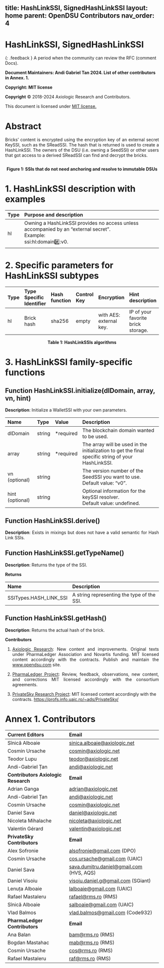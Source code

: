 title: HashLinkSSI, SignedHashLinkSSI 
layout: home
parent: OpenDSU Contributors
nav_order: 4
---


# **HashLinkSSI, SignedHashLinkSSI**

{: .feedback }
A period when the community can review the RFC (comment Docs).


**Document Maintainers: Andi Gabriel Tan 2024. List of other contributors in Annex. 1.**

**Copyright: MIT license**

 **Copyright** © 2018-2024 Axiologic Research and Contributors.

This document is licensed under [MIT license.](https://en.wikipedia.org/wiki/MIT_License)



# Abstract
<p style='text-align: justify;'>Bricks’ content is encrypted using the encryption key of an external secret KeySSI, such as the SReadSSI. The hash that is returned is used to create a HashLinkSSI. The owners of the DSU (i.e. owning a SeedSSI) or other users that got access to a derived SReadSSI can find and decrypt the bricks.
</p>

<div style="text-align:center;">
    <img alt="" src="" class="imgMain" style="max-width: 69%; margin-left: 0px;"/>
    <p><b>Figure 1: SSIs that do not need anchoring and resolve to immutable DSUs</b></p>
</div>


# 1. HashLinkSSI description with examples

| **Type** | **Purpose and description**                                                                                                        |
|:---------|:-----------------------------------------------------------------------------------------------------------------------------------|
| hl       | Owning a HashLinkSSI provides no access unless accompanied by an “external secret”. <br/>  Example: <br/> ssi:hl:domain:hash::v0.  |


# 2. Specific parameters for HashLinkSSI subtypes

| **Type** | **Type Specific Identifier**  | **Hash function** | **Control Key** | **Encryption**           | **Hint description**                 |
|:---------|:------------------------------|:------------------|:----------------|:-------------------------|:-------------------------------------|
| hl       | Brick hash                    | sha256            | empty           | with AES: external key.  | IP of your favorite  brick storage.  |

<p style="text-align:center"> <b>Table 1: HashLinkSSIs algorithms</b></p>


# 3. HashLinkSSI family-specific functions

## Function HashLinkSSI.initialize(dlDomain, array, vn, hint)
**Description**: Initialize a WalletSSI with your own parameters.


| **Name**         | **Type**  | **Value**  | **Description**                                                                                     |
|:-----------------|:----------|:-----------|:----------------------------------------------------------------------------------------------------|
| dlDomain         | string    | *required  | The blockchain domain wanted to be used.                                                            |
| array            | string    | *required  | The array will be used in the initialization to get the final specific string of your HashLinkSSI.  |
| vn (optional)    | string    |            | The version number of the SeedSSI you want to use.  <br/> Default value: “v0”.                      |
| hint (optional)  | string    |            | Optional information for the keySSI resolver. <br/> Default value: undefined.                       |


## Function HashLinkSSI.derive()

<p style='text-align: justify;'><b>Description</b>: Exists in mixings but does not have a valid semantic for Hash Link SSIs.
</p>

## Function HashLinkSSI.getTypeName()

**Description**: Returns the type of the SSI.

**Returns**

| **Name**               | **Description**                            |
|:-----------------------|:-------------------------------------------|
| SSITypes.HASH_LINK_SSI | A string representing the type of the SSI. |


## Function HashLinkSSI.getHash()

**Description**: Returns the actual hash of the brick.



**Contributors**


1. <p style='text-align: justify;'><a href="www.axiologic.net">Axiologic Research</a>: New content and improvements. Original texts under PharmaLedger Association and Novartis funding. MIT licensed content accordingly with the contracts. Publish and maintain the <a href="www.opendsu.com">www.opendsu.com</a> site.

2. <p style='text-align: justify;'><a href="www.pharmaledger.eu">PharmaLedger Project</a>: Review, feedback, observations, new content, and corrections MIT licensed accordingly with the consortium agreements.


3. <a href="www.privatesky.xyz">PrivateSky Research Project</a>: MIT licensed content accordingly with the contracts. https://profs.info.uaic.ro/~ads/PrivateSky/


# Annex 1. Contributors

| **Current Editors**                  | **Email**                                |
|:-------------------------------------|:-----------------------------------------|
| Sînică Alboaie                       | sinica.alboaie@axiologic.net             |
| Cosmin Ursache                       | cosmin@axiologic.net                     |
| Teodor Lupu                          | teodor@axiologic.net                     |
| Andi-Gabriel Țan                     | andi@axiologic.net                       |
| **Contributors Axiologic Research**  | **Email**                                |
| Adrian Ganga                         | adrian@axiologic.net                     |
| Andi-Gabriel Țan                     | andi@axiologic.net                       |
| Cosmin Ursache                       | cosmin@axiologic.net                     |
| Daniel Sava                          | daniel@axiologic.net                     |
| Nicoleta Mihalache                   | nicoleta@axiologic.net                   |
| Valentin Gérard                      | valentin@axiologic.net                   |
| **PrivateSky Contributors**          | **Email**                                |
| Alex Sofronie                        | alsofronie@gmail.com (DPO)               |
| Cosmin Ursache                       | cos.ursache@gmail.com (UAIC)             |
| Daniel Sava                          | sava.dumitru.daniel@gmail.com (HVS, AQS) |
| Daniel Visoiu                        | visoiu.daniel.g@gmail.com (SGiant)       |
| Lenuța Alboaie                       | lalboaie@gmail.com (UAIC)                |
| Rafael Mastaleru                     | rafael@rms.ro (RMS)                      |
| Sînică Alboaie                       | salboaie@gmail.com (UAIC)                |
| Vlad Balmos                          | vlad.balmos@gmail.com (Code932)          |
| **PharmaLedger Contributors**        | **Email**                                |
| Ana Balan                            | bam@rms.ro (RMS)                         |
| Bogdan Mastahac                      | mab@rms.ro (RMS)                         |
| Cosmin Ursache                       | cos@rms.ro (RMS)                         |
| Rafael Mastaleru                     | raf@rms.ro (RMS)                         |


